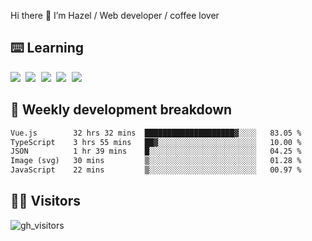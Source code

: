 
Hi there 👋 I’m Hazel / Web developer / coffee lover

## ⌨️ Learning

<samp>
 <a href="https://github.com/vuejs/core"><img src="https://api.iconify.design/logos:vue.svg" /></a>
  <a href="https://github.com/vuejs/core"><img src="https://api.iconify.design/logos:react.svg" /></a>
  <a href="https://github.com/vitejs/vite"><img src="https://api.iconify.design/logos:vitejs.svg" /></a>
  <a href="https://github.com/microsoft/TypeScript"><img src="https://api.iconify.design/logos:typescript-icon.svg" /></a> 
  <a href="https://github.com/unocss/unocss"><img src="https://api.iconify.design/logos:unocss.svg" /></a>
  

</samp>


## 🦀 Weekly development breakdown

<!--START_SECTION:waka-->

```txt
Vue.js        32 hrs 32 mins  ████████████████████▓░░░░   83.05 %
TypeScript    3 hrs 55 mins   ██▓░░░░░░░░░░░░░░░░░░░░░░   10.00 %
JSON          1 hr 39 mins    █░░░░░░░░░░░░░░░░░░░░░░░░   04.25 %
Image (svg)   30 mins         ▒░░░░░░░░░░░░░░░░░░░░░░░░   01.28 %
JavaScript    22 mins         ▒░░░░░░░░░░░░░░░░░░░░░░░░   00.97 %
```

<!--END_SECTION:waka-->
## 👬🏻 Visitors

![gh_visitors](https://profile-counter.glitch.me/Hazel-Lin/count.svg)

